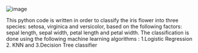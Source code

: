 
![image](https://github.com/boomija15/iris-flower-classification/assets/133853422/bd342130-2cce-44b5-836a-00b3dfecdd06)


This python code is written in order to classify the iris flower into three species:  setosa, virginica and versicolor, based on the following factors: sepal length, sepal width, petal length and petal width. The classification is done using the following machine learning algorithms : 1.Logistic Regression 2. KNN and 3.Decision Tree classifier
